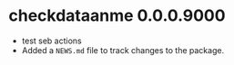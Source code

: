 # checkdataanme 0.0.0.9000

* test seb actions
* Added a `NEWS.md` file to track changes to the package.
